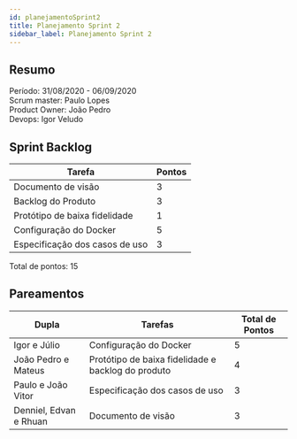 ```yaml
---
id: planejamentoSprint2
title: Planejamento Sprint 2
sidebar_label: Planejamento Sprint 2
---
```


## Resumo

Período: 31/08/2020 - 06/09/2020 <br>
Scrum master: Paulo Lopes <br>
Product Owner: João Pedro <br>
Devops: Igor Veludo <br>

## Sprint Backlog

| Tarefa | Pontos |
|--------|--------|
| Documento de visão | 3 |
| Backlog do Produto | 3 |
| Protótipo de baixa fidelidade | 1 |
| Configuração do Docker| 5 |
| Especificação dos casos de uso | 3 |

Total de pontos: 15

## Pareamentos

| Dupla | Tarefas | Total de Pontos |
|-------|---------|-----------------|
| Igor e Júlio | Configuração do Docker | 5 |
| João Pedro e Mateus | Protótipo de baixa fidelidade e backlog do produto | 4 |
| Paulo e João Vitor | Especificação dos casos de uso | 3 |
| Denniel, Edvan e Rhuan | Documento de visão | 3 |
